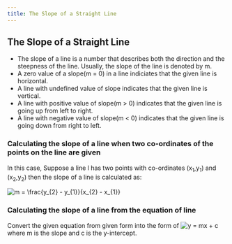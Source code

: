 ```yaml
---
title: The Slope of a Straight Line
---
```

## The Slope of a Straight Line
- The slope of a line is a number that describes both the direction and the steepness of the line. Usually, the slope of the line is denoted by m. <br />
 - A zero value of a slope(m = 0) in a line indiciates that the given line is horizontal. <br />
- A line with undefined value of slope indicates that the given line is vertical. <br />
- A line with positive value of slope(m > 0) indicates that the given line is going up from left to right.<br />
- A line with negative value of slope(m < 0) indicates that the given line is going down from right to left.<br /> 

### Calculating the slope of a line when two co-ordinates of the points on the line are given
In this case, Suppose a line l has two points with co-ordinates (x<sub>1</sub>,y<sub>1</sub>) and (x<sub>2</sub>,y<sub>2</sub>) then the slope of a line is calculated as:

<img src="https://latex.codecogs.com/gif.latex?m&space;=&space;\frac{y_{2}&space;-&space;y_{1}}{x_{2}&space;-&space;x_{1}}" title="m = \frac{y_{2} - y_{1}}{x_{2} - x_{1}}" />

### Calculating the slope of a line from the equation of line
Convert the given equation from given form into the form of <img src="https://latex.codecogs.com/gif.latex?y&space;=&space;mx&space;&plus;&space;c" title="y = mx + c" /> <br />
where m is the slope
and c is the y-intercept.
